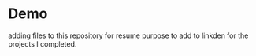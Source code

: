 # Demo 

adding files  to this repository for resume purpose to add to linkden for the projects I completed.
